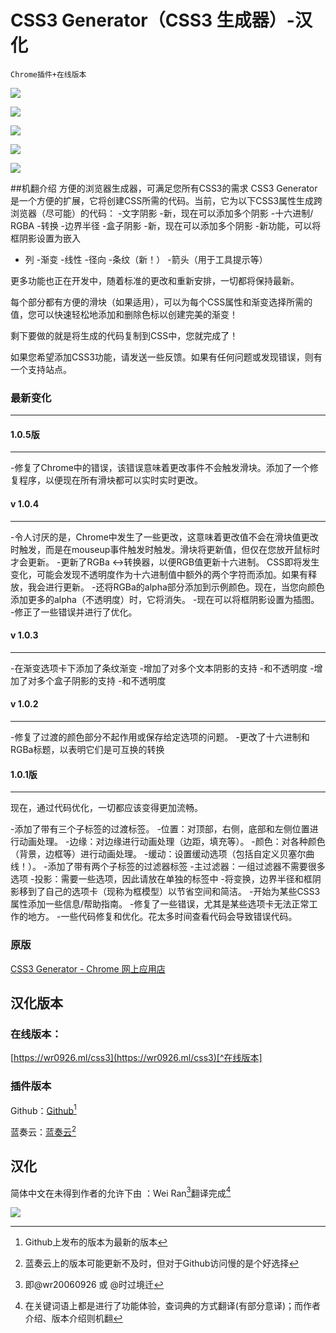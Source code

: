 # CSS3 Generator（CSS3 生成器）-汉化

```
Chrome插件+在线版本
```

![](https://user-gold-cdn.xitu.io/2020/7/10/17339473daeb78c8?w=640&h=400&f=png&s=25079)

![](https://ae03.alicdn.com/kf/Hf3743cb9a2a547d283b26b071014657eK.png)

![](https://ae02.alicdn.com/kf/Ha4d5ad219b9b4dfab8f4ddada8e886eeK.png)

![](https://ae03.alicdn.com/kf/H5e546a50873840b697f3dfee7ab2bf7di.png)

![](https://ae01.alicdn.com/kf/H4969ef4ce933496ca695320d2b3bec15p.png)

##机翻介绍
方便的浏览器生成器，可满足您所有CSS3的需求
CSS3 Generator是一个方便的扩展，它将创建CSS所需的代码。当前，它为以下CSS3属性生成跨浏览器（尽可能）的代码：
-文字阴影
 -新，现在可以添加多个阴影
-十六进制/ RGBA
-转换
-边界半径
-盒子阴影
 -新，现在可以添加多个阴影
 -新功能，可以将框阴影设置为嵌入

- 列
-渐变
 -线性
 -径向
 -条纹（新！）
-箭头（用于工具提示等）

更多功能也正在开发中，随着标准的更改和重新安排，一切都将保持最新。

每个部分都有方便的滑块（如果适用），可以为每个CSS属性和渐变选择所需的值，您可以快速轻松地添加和删除色标以创建完美的渐变！

剩下要做的就是将生成的代码复制到CSS中，您就完成了！

如果您希望添加CSS3功能，请发送一些反馈。如果有任何问题或发现错误，则有一个支持站点。


### 最新变化
--------------

#### 1.0.5版
-----------

 -修复了Chrome中的错误，该错误意味着更改事件不会触发滑块。添加了一个修复程序，以便现在所有滑块都可以实时实时更改。


#### v 1.0.4
-----------

 -令人讨厌的是，Chrome中发生了一些更改，这意味着更改值不会在滑块值更改时触发，而是在mouseup事件触发时触发。滑块将更新值，但仅在您放开鼠标时才会更新。
 -更新了RGBa <->转换器，以便RGB值更新十六进制。 CSS即将发生变化，可能会发现不透明度作为十六进制值中额外的两个字符而添加。如果有释放，我会进行更新。
 -还将RGBa的alpha部分添加到示例颜色。现在，当您向颜色添加更多的alpha（不透明度）时，它将消失。
 -现在可以将框阴影设置为插图。
 -修正了一些错误并进行了优化。

#### v 1.0.3
-----------

 -在渐变选项卡下添加了条纹渐变
 -增加了对多个文本阴影的支持
   -和不透明度
 -增加了对多个盒子阴影的支持
   -和不透明度

#### v 1.0.2
-----------

 -修复了过渡的颜色部分不起作用或保存给定选项的问题。
 -更改了十六进制和RGBa标题，以表明它们是可互换的转换

#### 1.0.1版
-----------

现在，通过代码优化，一切都应该变得更加流畅。

 -添加了带有三个子标签的过渡标签。
   -位置：对顶部，右侧，底部和左侧位置进行动画处理。
   -边缘：对边缘进行动画处理（边距，填充等）。
   -颜色：对各种颜色（背景，边框等）进行动画处理。
   -缓动：设置缓动选项（包括自定义贝塞尔曲线！）。
 -添加了带有两个子标签的过滤器标签
   -主过滤器：一组过滤器不需要很多选项
   -投影：需要一些选项，因此请放在单独的标签中
 -将变换，边界半径和框阴影移到了自己的选项卡（现称为框模型）以节省空间和简洁。
 -开始为某些CSS3属性添加一些信息/帮助指南。
 -修复了一些错误，尤其是某些选项卡无法正常工作的地方。
 -一些代码修复和优化。花太多时间查看代码会导致错误代码。

### 原版

[CSS3 Generator - Chrome 网上应用店 ](https://chrome.google.com/webstore/detail/css3-generator/dmlgmehijaodgkkooghkknjjkddahmej?hl=zh)



## 汉化版本

### 在线版本：
[https://wr0926.ml/css3](https://wr0926.ml/css3)[^在线版本]

[^在线版本]: 暂时没有做跨设备适应调整，与插件版本几乎一致，只是把插件提取出来了

### 插件版本
Github：[Github](https://github.com/wr20060926/CSS3-Generator-Chinese-/releases/tag/1.0.4-c)[^github]

[^github]: Github上发布的版本为最新的版本

蓝奏云：[蓝奏云](https://wr20060926.lanzous.com/ilnELehyy4d)[^lanzouyun]

[^lanzouyun]: 蓝奏云上的版本可能更新不及时，但对于Github访问慢的是个好选择



## 汉化

简体中文在未得到作者的允许下由 ：Wei Ran[^weiran]翻译完成[^finsh]

[^weiran]: 即@wr20060926 或 @时过境迁
[^finsh]: 在关键词语上都是进行了功能体验，查词典的方式翻译(有部分意译)；而作者介绍、版本介绍则机翻

![](https://ae02.alicdn.com/kf/He73ba1806ca1444cad61604ab5e83d4dB.png)